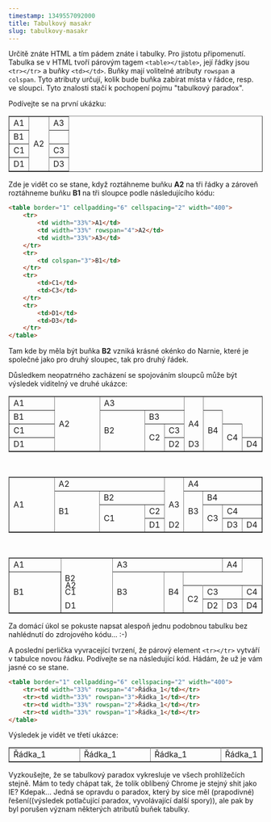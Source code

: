 ```yaml
---
timestamp: 1349557092000
title: Tabulkový masakr
slug: tabulkovy-masakr
---
```

Určitě znáte HTML a tím pádem znáte i tabulky. Pro jistotu připomenutí.
Tabulka se v HTML tvoří párovým tagem <code>&lt;table&gt;&lt;/table&gt;</code>, její řádky jsou <code>&lt;tr&gt;&lt;/tr&gt;</code> a buňky <code>&lt;td&gt;&lt;/td&gt;</code>. Buňky mají volitelné atributy <code>rowspan</code> a <code>colspan</code>. Tyto atributy určují, kolik bude buňka zabírat místa v řádce, resp. ve sloupci. Tyto znalosti stačí k pochopení pojmu "tabulkový paradox".

Podívejte se na první ukázku:

<table border="1" cellpadding="6" cellspacing="2" width="400">
	<tr>
		<td width="33%">A1</td>
		<td width="33%" rowspan="4">A2</td>
		<td width="33%">A3</td>
	</tr>
	<tr>
		<td colspan="3">B1</td>
	</tr>
	<tr>
		<td>C1</td>
		<td>C3</td>
	</tr>
	<tr>
		<td>D1</td>
		<td>D3</td>
	</tr>
</table>

Zde je vidět co se stane, když roztáhneme buňku **A2** na tři řádky a zároveň roztáhneme buňku **B1** na tři sloupce podle následujícího kódu:
```html
<table border="1" cellpadding="6" cellspacing="2" width="400">
	<tr>
		<td width="33%">A1</td>
		<td width="33%" rowspan="4">A2</td>
		<td width="33%">A3</td>
	</tr>
	<tr>
		<td colspan="3">B1</td>
	</tr>
	<tr>
		<td>C1</td>
		<td>C3</td>
	</tr>
	<tr>
		<td>D1</td>
		<td>D3</td>
	</tr>
</table>
```
Tam kde by měla být buňka **B2** vzniká krásné okénko do Narnie, které je společné jako pro druhý sloupec, tak pro druhý řádek.

Důsledkem neopatrného zacházení se spojováním sloupců může být výsledek viditelný ve druhé ukázce:

<table border="1" cellpadding="6" cellspacing="2" width="400">
	<tr>
		<td width="33%" colspan="4">A1</td>
		<td width="33%" rowspan="4">A2</td>
		<td width="33%" colspan="4">A3</td>
		<td width="33%" rowspan="4">A4</td>
	</tr>
	<tr>
		<td width="33%" colspan="4">B1</td>
		<td width="33%" rowspan="4">B2</td>
		<td width="33%" colspan="4">B3</td>
		<td width="33%" rowspan="4">B4</td>
	</tr>
	<tr>
		<td width="33%" colspan="4">C1</td>
		<td width="33%" rowspan="4">C2</td>
		<td width="33%" colspan="4">C3</td>
		<td width="33%" rowspan="4">C4</td>
	</tr>
	<tr>
		<td width="33%" colspan="4">D1</td>
		<td width="33%" rowspan="4">D2</td>
		<td width="33%" colspan="4">D3</td>
		<td width="33%" rowspan="4">D4</td>
	</tr>
</table>

<br />

<table border="1" cellpadding="6" cellspacing="2" width="400">
	<tr>
		<td width="33%" rowspan="4">A1</td>
		<td width="33%" colspan="4">A2</td>
		<td width="33%" rowspan="4">A3</td>
		<td width="33%" colspan="4">A4</td>
	</tr>
	<tr>
		<td width="33%" rowspan="4">B1</td>
		<td width="33%" colspan="4">B2</td>
		<td width="33%" rowspan="4">B3</td>
		<td width="33%" colspan="4">B4</td>
	</tr>
	<tr>
		<td width="33%" rowspan="4">C1</td>
		<td width="33%" colspan="4">C2</td>
		<td width="33%" rowspan="4">C3</td>
		<td width="33%" colspan="4">C4</td>
	</tr>
	<tr>
		<td width="33%" rowspan="4">D1</td>
		<td width="33%" colspan="4">D2</td>
		<td width="33%" rowspan="4">D3</td>
		<td width="33%" colspan="4">D4</td>
	</tr>
</table>

<br />

<table border="1" cellpadding="6" cellspacing="2" width="400">
	<tr>
		<td width="33%" colspan="4">A1</td>
		<td width="33%" rowspan="4">A2</td>
		<td width="33%" colspan="4">A3</td>
		<td width="33%" colspan="4">A4</td>
	</tr>
	<tr>
		<td width="33%" rowspan="4">B1</td>
		<td width="33%" colspan="4">B2</td>
		<td width="33%" rowspan="4">B3</td>
		<td width="33%" rowspan="4">B4</td>
	</tr>
	<tr>
		<td width="33%" colspan="4">C1</td>
		<td width="33%" rowspan="4">C2</td>
		<td width="33%" colspan="4">C3</td>
		<td width="33%" colspan="4">C4</td>
	</tr>
	<tr>
		<td width="33%" colspan="4">D1</td>
		<td width="33%" rowspan="4">D2</td>
		<td width="33%" colspan="4">D3</td>
		<td width="33%" colspan="4">D4</td>
	</tr>
</table>

Za domácí úkol se pokuste napsat alespoň jednu podobnou tabulku bez nahlédnutí do zdrojového kódu... :-)

A poslední perlička vyvracející tvrzení, že párový element <code>&lt;tr&gt;&lt;/tr&gt;</code> vytváří v tabulce novou řádku. Podívejte se na následující kód. Hádám, že už je vám jasné co se stane.
```html
<table border="1" cellpadding="6" cellspacing="2" width="400">
	<tr><td width="33%" rowspan="4">Řádka_1</td></tr>
	<tr><td width="33%" rowspan="3">Řádka_1</td></tr>
	<tr><td width="33%" rowspan="2">Řádka_1</td></tr>
	<tr><td width="33%" rowspan="1">Řádka_1</td></tr>
</table>
```
Výsledek je vidět ve třetí ukázce:

<table border="1" cellpadding="6" cellspacing="2" width="400">
	<tr><td width="33%" rowspan="4">Řádka_1</td></tr>
	<tr><td width="33%" rowspan="3">Řádka_1</td></tr>
	<tr><td width="33%" rowspan="2">Řádka_1</td></tr>
	<tr><td width="33%" rowspan="1">Řádka_1</td></tr>
</table>

Vyzkoušejte, že se tabulkový paradox vykresluje ve všech prohlížečích stejně. Mám to tedy chápat tak, že tolik oblíbený Chrome je stejný shit jako IE? Kdepak... Jedná se opravdu o paradox, který by sice měl (prapodivné) řešení((výsledek potlačující paradox, vyvolávající další spory)), ale pak by byl porušen význam některých atributů buňek tabulky.